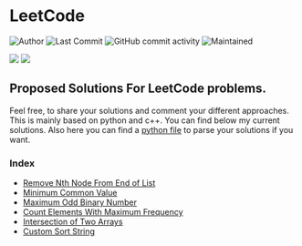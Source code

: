 # LeetCode
![Author](https://img.shields.io/badge/author-danvalcor-blue)
![Last Commit](https://img.shields.io/github/last-commit/danvalcor/LeetCode)
![GitHub commit activity](https://img.shields.io/github/commit-activity/m/danvalcor/LeetCode?color=blue)
![Maintained](https://img.shields.io/maintenance/yes/2024)

<div>
  <img src="https://img.shields.io/badge/python%20-%2314354C.svg?&style=for-the-badge&logo=python&logoColor=white"/>
  <img src="https://img.shields.io/badge/C++-%2300599C.svg?&style=for-the-badge&logo=c%2B%2B&logoColor=white"/>
</div>

## Proposed Solutions For LeetCode problems. 
  Feel free, to share your solutions and comment your different approaches. This is mainly based on python and c++. 
  You can find below my current solutions. Also here you can find a [python file](https://github.com/Danvalcor/LeetCode/blob/main/parsing.ipynb) to parse your solutions if you want. 

  ### Index
- [Remove Nth Node From End of List](https://github.com/Danvalcor/LeetCode/tree/main/19.%20Remove%20Nth%20Node%20From%20End%20of%20List)
- [Minimum Common Value](https://github.com/Danvalcor/LeetCode/tree/main/2540.%20Minimum%20Common%20Value)
- [Maximum Odd Binary Number](https://github.com/Danvalcor/LeetCode/tree/main/2864.%20Maximum%20Odd%20Binary%20Number)
- [Count Elements With Maximum Frequency](https://github.com/Danvalcor/LeetCode/tree/main/3005.%20Count%20Elements%20With%20Maximum%20Frequency)
- [Intersection of Two Arrays](https://github.com/Danvalcor/LeetCode/tree/main/349.%20Intersection%20of%20Two%20Arrays)
- [Custom Sort String](https://github.com/Danvalcor/LeetCode/tree/main/791.%20Custom%20Sort%20String)
